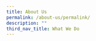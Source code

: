 ```yaml
---
title: About Us
permalink: /about-us/permalink/
description: ""
third_nav_title: What We Do
---
```


